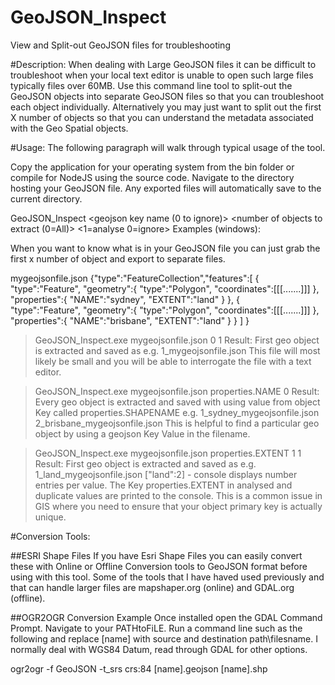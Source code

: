 # GeoJSON_Inspect
View and Split-out GeoJSON files for troubleshooting

#Description:
When dealing with Large GeoJSON files it can be difficult to troubleshoot when your local text editor is unable to open such large files typically files over 60MB. Use this command line tool to split-out the GeoJSON objects into separate GeoJSON files so that you can troubleshoot each object individually. Alternatively you may just want to split out the first X number of objects so that you can understand the metadata associated with the Geo Spatial objects.

#Usage:
The following paragraph will walk through typical usage of the tool.

Copy the application for your operating system from the bin folder or compile for NodeJS using the source code.
Navigate to the directory hosting your GeoJSON file. Any exported files will automatically save to the current directory.

GeoJSON_Inspect <geojsonfilename> <geojson key name (0 to ignore)> <number of objects to extract (0=All)> <1=analyse 0=ignore>
Examples (windows):

When you want to know what is in your GeoJSON file you can just grab the first x number of object and export to separate files.

mygeojsonfile.json
{"type":"FeatureCollection","features":[
    {   
        "type":"Feature",
        "geometry":{
            "type":"Polygon",
            "coordinates":[[[.......]]]
        },
        "properties":{
            "NAME":"sydney",
            "EXTENT":"land"
        }
    },
    {   
        "type":"Feature",
        "geometry":{
            "type":"Polygon",
            "coordinates":[[[.......]]]
        },
        "properties":{
            "NAME":"brisbane",
            "EXTENT":"land"
        }
    }
  ]
}

> GeoJSON_Inspect.exe mygeojsonfile.json 0 1
Result: First geo object is extracted and saved as e.g. 1_mygeojsonfile.json
This file will most likely be small and you will be able to interrogate the file with a text editor.

>GeoJSON_Inspect.exe mygeojsonfile.json properties.NAME 0
Result: Every geo object is extracted and saved with using value from object Key called properties.SHAPENAME e.g. 1_sydney_mygeojsonfile.json
2_brisbane_mygeojsonfile.json
This is helpful to find a particular geo object by using a geojson Key Value in the filename.

>GeoJSON_Inspect.exe mygeojsonfile.json properties.EXTENT 1 1
Result: First geo object is extracted and saved as e.g. 
1_land_mygeojsonfile.json 
["land":2] - console displays number entries per value.
The Key properties.EXTENT in analysed and duplicate values are printed to the console. This is a common issue in GIS where you need to ensure that your object primary key is actually unique.

#Conversion Tools:

##ESRI Shape Files
If you have Esri Shape Files you can easily convert these with Online or Offline Conversion tools to GeoJSON format before using with this tool. Some of the tools that I have haved used previously and that can handle larger files are mapshaper.org (online) and GDAL.org (offline).

##OGR2OGR Conversion Example
Once installed open the GDAL Command Prompt. Navigate to your PATHtoFiLE. Run a command line such as the following and replace [name] with source and destination path\filesname. I normally deal with WGS84 Datum, read through GDAL for other options.

ogr2ogr -f GeoJSON -t_srs crs:84 [name].geojson [name].shp

